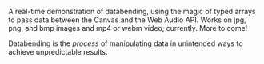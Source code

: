 A real-time demonstration of databending, using the magic of typed arrays to pass data between the Canvas and the Web Audio API.
Works on jpg, png, and bmp images and mp4 or webm video, currently. More to come!

Databending is the _process_ of manipulating data in unintended ways to achieve unpredictable results.

